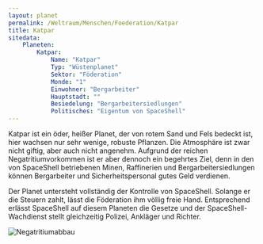 ```yaml
---
layout: planet
permalink: /Weltraum/Menschen/Foederation/Katpar
title: Katpar
sitedata:
    Planeten:
        Katpar:
            Name: "Katpar"
            Typ: "Wüstenplanet"
            Sektor: "Föderation"
            Monde: "1"
            Einwohner: "Bergarbeiter"
            Hauptstadt: ""
            Besiedelung: "Bergarbeitersiedlungen"
            Politisches: "Eigentum von SpaceShell"
---
```




Katpar ist ein öder, heißer Planet, der von rotem Sand und Fels bedeckt ist, hier wachsen nur sehr wenige, robuste Pflanzen. Die Atmosphäre ist zwar nicht giftig, aber auch nicht angenehm. Aufgrund der reichen Negatritiumvorkommen ist er aber dennoch ein begehrtes Ziel, denn in den von SpaceShell betriebenen Minen, Raffinerien und Bergarbeitersiedlungen können Bergarbeiter und Sicherheitspersonal gutes Geld verdienen.

Der Planet untersteht vollständig der Kontrolle von SpaceShell. Solange er die Steuern zahlt, lässt die Föderation ihm völlig freie Hand. Entsprechend erlässt SpaceShell auf diesem Planeten die Gesetze und der SpaceShell-Wachdienst stellt gleichzeitig Polizei, Ankläger und Richter.

<img alt="Negatritiumabbau" src="{{ site.baseurl }}/assets/images/plaene/negatritiumabbau.webp" />
